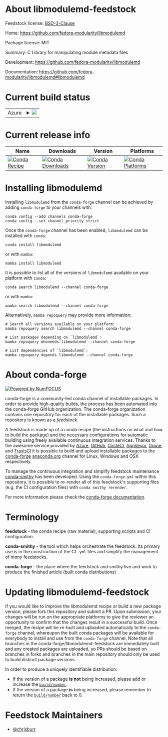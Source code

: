 About libmodulemd-feedstock
===========================

Feedstock license: [BSD-3-Clause](https://github.com/conda-forge/libmodulemd-feedstock/blob/main/LICENSE.txt)

Home: https://github.com/fedora-modularity/libmodulemd

Package license: MIT

Summary: C Library for manipulating module metadata files

Development: https://github.com/fedora-modularity/libmodulemd

Documentation: https://github.com/fedora-modularity/libmodulemd#libmodulemd

Current build status
====================


<table>
    
  <tr>
    <td>Azure</td>
    <td>
      <details>
        <summary>
          <a href="https://dev.azure.com/conda-forge/feedstock-builds/_build/latest?definitionId=10150&branchName=main">
            <img src="https://dev.azure.com/conda-forge/feedstock-builds/_apis/build/status/libmodulemd-feedstock?branchName=main">
          </a>
        </summary>
        <table>
          <thead><tr><th>Variant</th><th>Status</th></tr></thead>
          <tbody><tr>
              <td>linux_64_python3.10.____cpython</td>
              <td>
                <a href="https://dev.azure.com/conda-forge/feedstock-builds/_build/latest?definitionId=10150&branchName=main">
                  <img src="https://dev.azure.com/conda-forge/feedstock-builds/_apis/build/status/libmodulemd-feedstock?branchName=main&jobName=linux&configuration=linux%20linux_64_python3.10.____cpython" alt="variant">
                </a>
              </td>
            </tr><tr>
              <td>linux_64_python3.11.____cpython</td>
              <td>
                <a href="https://dev.azure.com/conda-forge/feedstock-builds/_build/latest?definitionId=10150&branchName=main">
                  <img src="https://dev.azure.com/conda-forge/feedstock-builds/_apis/build/status/libmodulemd-feedstock?branchName=main&jobName=linux&configuration=linux%20linux_64_python3.11.____cpython" alt="variant">
                </a>
              </td>
            </tr><tr>
              <td>linux_64_python3.12.____cpython</td>
              <td>
                <a href="https://dev.azure.com/conda-forge/feedstock-builds/_build/latest?definitionId=10150&branchName=main">
                  <img src="https://dev.azure.com/conda-forge/feedstock-builds/_apis/build/status/libmodulemd-feedstock?branchName=main&jobName=linux&configuration=linux%20linux_64_python3.12.____cpython" alt="variant">
                </a>
              </td>
            </tr><tr>
              <td>linux_64_python3.13.____cp313</td>
              <td>
                <a href="https://dev.azure.com/conda-forge/feedstock-builds/_build/latest?definitionId=10150&branchName=main">
                  <img src="https://dev.azure.com/conda-forge/feedstock-builds/_apis/build/status/libmodulemd-feedstock?branchName=main&jobName=linux&configuration=linux%20linux_64_python3.13.____cp313" alt="variant">
                </a>
              </td>
            </tr><tr>
              <td>linux_64_python3.9.____cpython</td>
              <td>
                <a href="https://dev.azure.com/conda-forge/feedstock-builds/_build/latest?definitionId=10150&branchName=main">
                  <img src="https://dev.azure.com/conda-forge/feedstock-builds/_apis/build/status/libmodulemd-feedstock?branchName=main&jobName=linux&configuration=linux%20linux_64_python3.9.____cpython" alt="variant">
                </a>
              </td>
            </tr>
          </tbody>
        </table>
      </details>
    </td>
  </tr>
</table>

Current release info
====================

| Name | Downloads | Version | Platforms |
| --- | --- | --- | --- |
| [![Conda Recipe](https://img.shields.io/badge/recipe-libmodulemd-green.svg)](https://anaconda.org/conda-forge/libmodulemd) | [![Conda Downloads](https://img.shields.io/conda/dn/conda-forge/libmodulemd.svg)](https://anaconda.org/conda-forge/libmodulemd) | [![Conda Version](https://img.shields.io/conda/vn/conda-forge/libmodulemd.svg)](https://anaconda.org/conda-forge/libmodulemd) | [![Conda Platforms](https://img.shields.io/conda/pn/conda-forge/libmodulemd.svg)](https://anaconda.org/conda-forge/libmodulemd) |

Installing libmodulemd
======================

Installing `libmodulemd` from the `conda-forge` channel can be achieved by adding `conda-forge` to your channels with:

```
conda config --add channels conda-forge
conda config --set channel_priority strict
```

Once the `conda-forge` channel has been enabled, `libmodulemd` can be installed with `conda`:

```
conda install libmodulemd
```

or with `mamba`:

```
mamba install libmodulemd
```

It is possible to list all of the versions of `libmodulemd` available on your platform with `conda`:

```
conda search libmodulemd --channel conda-forge
```

or with `mamba`:

```
mamba search libmodulemd --channel conda-forge
```

Alternatively, `mamba repoquery` may provide more information:

```
# Search all versions available on your platform:
mamba repoquery search libmodulemd --channel conda-forge

# List packages depending on `libmodulemd`:
mamba repoquery whoneeds libmodulemd --channel conda-forge

# List dependencies of `libmodulemd`:
mamba repoquery depends libmodulemd --channel conda-forge
```


About conda-forge
=================

[![Powered by
NumFOCUS](https://img.shields.io/badge/powered%20by-NumFOCUS-orange.svg?style=flat&colorA=E1523D&colorB=007D8A)](https://numfocus.org)

conda-forge is a community-led conda channel of installable packages.
In order to provide high-quality builds, the process has been automated into the
conda-forge GitHub organization. The conda-forge organization contains one repository
for each of the installable packages. Such a repository is known as a *feedstock*.

A feedstock is made up of a conda recipe (the instructions on what and how to build
the package) and the necessary configurations for automatic building using freely
available continuous integration services. Thanks to the awesome service provided by
[Azure](https://azure.microsoft.com/en-us/services/devops/), [GitHub](https://github.com/),
[CircleCI](https://circleci.com/), [AppVeyor](https://www.appveyor.com/),
[Drone](https://cloud.drone.io/welcome), and [TravisCI](https://travis-ci.com/)
it is possible to build and upload installable packages to the
[conda-forge](https://anaconda.org/conda-forge) [anaconda.org](https://anaconda.org/)
channel for Linux, Windows and OSX respectively.

To manage the continuous integration and simplify feedstock maintenance
[conda-smithy](https://github.com/conda-forge/conda-smithy) has been developed.
Using the ``conda-forge.yml`` within this repository, it is possible to re-render all of
this feedstock's supporting files (e.g. the CI configuration files) with ``conda smithy rerender``.

For more information please check the [conda-forge documentation](https://conda-forge.org/docs/).

Terminology
===========

**feedstock** - the conda recipe (raw material), supporting scripts and CI configuration.

**conda-smithy** - the tool which helps orchestrate the feedstock.
                   Its primary use is in the construction of the CI ``.yml`` files
                   and simplify the management of *many* feedstocks.

**conda-forge** - the place where the feedstock and smithy live and work to
                  produce the finished article (built conda distributions)


Updating libmodulemd-feedstock
==============================

If you would like to improve the libmodulemd recipe or build a new
package version, please fork this repository and submit a PR. Upon submission,
your changes will be run on the appropriate platforms to give the reviewer an
opportunity to confirm that the changes result in a successful build. Once
merged, the recipe will be re-built and uploaded automatically to the
`conda-forge` channel, whereupon the built conda packages will be available for
everybody to install and use from the `conda-forge` channel.
Note that all branches in the conda-forge/libmodulemd-feedstock are
immediately built and any created packages are uploaded, so PRs should be based
on branches in forks and branches in the main repository should only be used to
build distinct package versions.

In order to produce a uniquely identifiable distribution:
 * If the version of a package **is not** being increased, please add or increase
   the [``build/number``](https://docs.conda.io/projects/conda-build/en/latest/resources/define-metadata.html#build-number-and-string).
 * If the version of a package **is** being increased, please remember to return
   the [``build/number``](https://docs.conda.io/projects/conda-build/en/latest/resources/define-metadata.html#build-number-and-string)
   back to 0.

Feedstock Maintainers
=====================

* [@chrisburr](https://github.com/chrisburr/)


